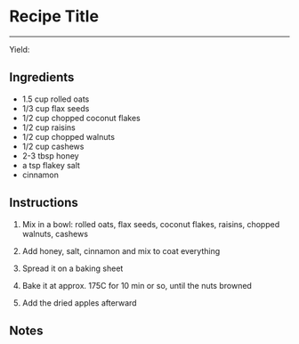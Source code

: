 # Recipe Title
---
Yield:

## Ingredients
- 1.5 cup rolled oats
- 1/3 cup flax seeds
- 1/2 cup chopped coconut flakes
- 1/2 cup raisins
- 1/2 cup chopped walnuts
- 1/2 cup cashews
- 2-3 tbsp honey
- a tsp flakey salt
- cinnamon

## Instructions
1. Mix in a bowl: rolled oats, flax seeds, coconut flakes, raisins, chopped walnuts, cashews
2. Add honey, salt, cinnamon and mix to coat everything

3. Spread it on a baking sheet

4. Bake it at approx. 175C for 10 min or so, until the nuts browned

5. Add the dried apples afterward

## Notes

